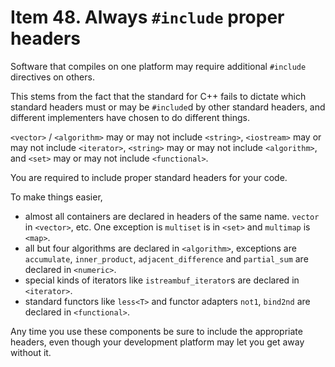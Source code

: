 # Item 48. Always `#include` proper headers

Software that compiles on one platform may require additional `#include` directives on others.

This stems from the fact that the standard for C++ fails to dictate which standard headers must or may be `#include`d by other standard headers, and different implementers have chosen to do different things.

`<vector>` / `<algorithm>` may or may not include `<string>`, `<iostream>` may or may not include `<iterator>`, `<string>` may or may not include `<algorithm>`, and `<set>` may or may not include `<functional>`.

You are required to include proper standard headers for your code.

To make things easier,
* almost all containers are declared in headers of the same name. `vector` in `<vector>`, etc. One exception is `multiset` is in `<set>` and `multimap` is `<map>`.
* all but four algorithms are declared in `<algorithm>`, exceptions are `accumulate`, `inner_product`, `adjacent_difference` and `partial_sum` are declared in `<numeric>`.
* special kinds of iterators like `istreambuf_iterator`s are declared in `<iterator>`.
* standard functors like `less<T>` and functor adapters `not1`, `bind2nd` are declared in `<functional>`.

Any time you use these components be sure to include the appropriate headers, even though your development platform may let you get away without it.
